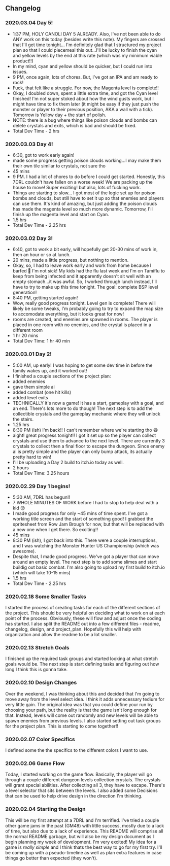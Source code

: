 ## Changelog
### 2020.03.04 Day 5!
* 1:37 PM, HOLY CANOLI DAY 5 ALREADY. Also, I've not been able to do ANY work on this today (besides write this note). My fingers are crossed that I'll get time tonight... I'm definitely glad that I structured my project plan so that I could piecemeal this out...I'll be lucky to finish the cyan and yellow levels by the end at this rate (which was my minimum viable product!!)
* In my mind, cyan and yellow should be quicker, but I could run into issues.
* 9 PM, once again, lots of chores. But, I've got an IPA and am ready to rock!
* Fuck, that felt like a struggle. For now, the Magenta level is complete!!
* Okay, I doubled down, spent a little extra time, and got the Cyan level finished! I'm not super stoked about how the wind gusts work, but I might have time to fix them later (it might be easy if they just push the monster or player to their previous position, AKA a wall with a tick). Tomorrow is Yellow day + the start of polish.
* NOTE: there is a bug where things like poison clouds and bombs can delete crystals and exits, which is bad and should be fixed.
* Total Dev Time - 2 hrs
### 2020.03.03 Day 4!
* 6:30, got to work early again!
* made some progress getting poison clouds working...I may make them their own tile similar to crystals, not sure tho
* 45 mins
* 9 PM. I had a lot of chores to do before I could get started. Honestly, this 7DRL couldn't have fallen on a worse week! We are packing up the house to move! Super exciting! but also, lots of fucking work.
* Things are starting to slow... I got most of the logic set up for poison bombs and clouds, but still have to set it up so that enemies and players can use them. It's kind of amazing, but just adding the poison clouds has made the magenta level so much more dynamic. Tomorrow, I'll finish up the magenta level and start on Cyan.
* 1.5 hrs
* Total Dev Time - 2.25 hrs
### 2020.03.02 Day 3!
* 6:40, got to work a bit early, will hopefully get 20-30 mins of work in, then an hour or so at lunch.
* 20 mins, made a little progress, but nothing to mention.
* Okay, so, I had to leave work early and work from home because I barfed 🤮 I'm not sick! My kids had the flu last week and I'm on Tamiflu to keep from being infected and it apparently doesn't sit well with an empty stomach...it was awful. So, I worked through lunch instead, I'll have to try to make up this time tonight. The goal: complete BSP level generation!
* 8:40 PM, getting started again!
* Wow, really good progress tonight. Level gen is complete! There will likely be some tweaks, I'm probably going to try to expand the map size to accomodate everything, but it looks great for now!
* rooms are created, and enemies are spawned in rooms. The player is placed in one room with no enemies, and the crystal is placed in a different room
* 1 hr 20 mins
* Total Dev Time: 1 hr 40 min
### 2020.03.01 Day 2!
* 5:00 AM, up early! I was hoping to get some dev time in before the family wakes up, and it worked out!
* I finished a couple sections of the project plan:
* added enemies
* gave them simple ai
* added combat (one hit kills)
* added level exits
* TECHNICALLY it's now a game! It has a start, gameplay with a goal, and an end. There's lots more to do though! The next step is to add the collectible crystals and the gameplay mechanic where they will unlock the stairs.
* 1.25 hrs
* 8:30 PM (ish) I'm back!! I can't remember where we're starting tho 😅
* aight! great progress tonight!! I got it set up so the player can collect crystals and use them to advance to the next level. There are currently 3 crystals to collect then a final floor to escape the dungeon. Since enemy ai is pretty simple and the player can only bump attack, its actually pretty hard to win!
* I'll be uploading a Day 2 build to itch.io today as well.
* 2 hours
* Total Dev Time: 3.25 hours
### 2020.02.29 Day 1 begins!
* 5:30 AM, 7DRL has begun!!
* 7 WHOLE MINUTES OF WORK before I had to stop to help deal with a kid 😑
* I made good progress for only ~45 mins of time spent. I've got a working title screen and the start of something good! I grabbed the spritesheet from Row Jam Brough for now, but that will be replaced with a new one when I get there. So exciting!!
* 45 mins
* 8:30 PM (ish), I got back into this. There were a couple interruptions, and I was watching the Monster Hunter US Championship (which was awesome).
* Despite that, I made good progress. We've got a player that can move around an empty level. The next step is to add some slimes and start buildig out basic combat. I'm also going to upload my first build to itch.io (which will take 10-15 mins)
* 1.5 hrs
* Total Dev Time - 2.25 hrs
### 2020.02.18 Some Smaller Tasks
I started the process of creating tasks for each of the different sections of the project. This should be very helpful on deciding what to work on at each point of the process. Obviously, these will flow and adjust once the coding has started. I also split the README out into a few different files - readme, changelog, design, and project_plan. Hopefully this will help with organization and allow the readme to be a lot smaller.
### 2020.02.13 Stretch Goals
I finished up the required task groups and started looking at what stretch goals would be. The next step is start defining tasks and figuring out how long I think this is gonna take. 
### 2020.02.10 Design Changes
Over the weekend, I was thinking about this and decided that I'm going to move away from the level select idea. I think it adds unnecessary tedium for very little gain. The original idea was that you could define your run by choosing your path, but the reality is that the game isn't long enough for that. Instead, levels will come out randomly and new levels will be able to spawn enemies from previous levels. I also started setting out task groups for the project plan. This is starting to come together!!
### 2020.02.07 Color Specifics
I defined some the the specifics to the different colors I want to use.
### 2020.02.06 Game Flow
Today, I started working on the game flow. Basically, the player will go through a couple different dungeon levels collection crystals. The crystals will grant special abilities. After collecting all 3, they have to escape. There's a level selector that sits between the levels. I also added some Decisions that can be used to help drive design in the direction I'm thinking.
### 2020.02.04 Starting the Design
This will be my first attempt at a 7DRL and I'm terrified. I've tried a couple other game jams in the past (GM48) with little success, mostly due to a lack of time, but also due to a lack of experience. This README will comprise all the normal README garbage, but will also be my design document as I begin planning my week of development. I'm very excited! My idea for a game is _really simple_ and I think thats the best way to go for my first try. I'll be coming up with a pseudo-timeline as well as plan extra features in case things go better than expected (they won't).